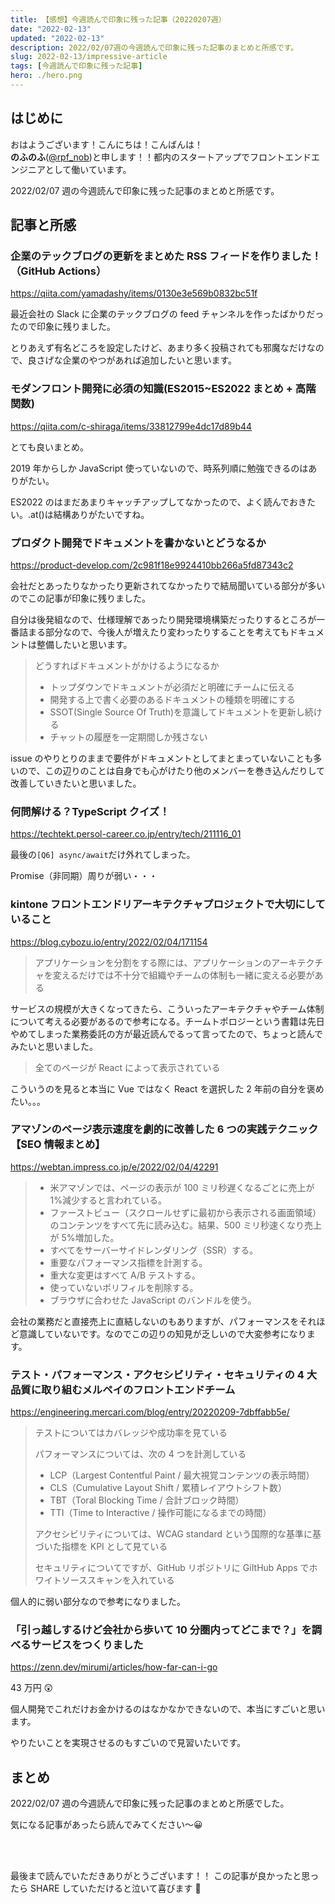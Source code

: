 ```yaml
---
title: 【感想】今週読んで印象に残った記事（20220207週）
date: "2022-02-13"
updated: "2022-02-13"
description: 2022/02/07週の今週読んで印象に残った記事のまとめと所感です。
slug: 2022-02-13/impressive-article
tags: [今週読んで印象に残った記事]
hero: ./hero.png
---
```


## はじめに

おはようございます！こんにちは！こんばんは！<br>
**のふのふ**([@rpf_nob](https://twitter.com/rpf_nob))と申します！！都内のスタートアップでフロントエンドエンジニアとして働いています。

2022/02/07 週の今週読んで印象に残った記事のまとめと所感です。

## 記事と所感

### 企業のテックブログの更新をまとめた RSS フィードを作りました！（GitHub Actions）

https://qiita.com/yamadashy/items/0130e3e569b0832bc51f

最近会社の Slack に企業のテックブログの feed チャンネルを作ったばかりだったので印象に残りました。

とりあえず有名どころを設定したけど、あまり多く投稿されても邪魔なだけなので、良さげな企業のやつがあれば追加したいと思います。

### モダンフロント開発に必須の知識(ES2015~ES2022 まとめ + 高階関数)

https://qiita.com/c-shiraga/items/33812799e4dc17d89b44

とても良いまとめ。

2019 年からしか JavaScript 使っていないので、時系列順に勉強できるのはありがたい。

ES2022 のはまだあまりキャッチアップしてなかったので、よく読んでおきたい。.at()は結構ありがたいですね。

### プロダクト開発でドキュメントを書かないとどうなるか

https://product-develop.com/2c981f18e9924410bb266a5fd87343c2

会社だとあったりなかったり更新されてなかったりで結局聞いている部分が多いのでこの記事が印象に残りました。

自分は後発組なので、仕様理解であったり開発環境構築だったりするところが一番詰まる部分なので、今後人が増えたり変わったりすることを考えてもドキュメントは整備したいと思います。

> どうすればドキュメントがかけるようになるか
>
> - トップダウンでドキュメントが必須だと明確にチームに伝える
> - 開発する上で書く必要のあるドキュメントの種類を明確にする
> - SSOT(Single Source Of Truth)を意識してドキュメントを更新し続ける
> - チャットの履歴を一定期間しか残さない

issue のやりとりのままで要件がドキュメントとしてまとまっていないことも多いので、この辺りのことは自身でも心がけたり他のメンバーを巻き込んだりして改善していきたいと思いました。

### 何問解ける？TypeScript クイズ！

https://techtekt.persol-career.co.jp/entry/tech/211116_01

最後の`[Q6] async/await`だけ外れてしまった。

Promise（非同期）周りが弱い・・・

### kintone フロントエンドリアーキテクチャプロジェクトで大切にしていること

https://blog.cybozu.io/entry/2022/02/04/171154

> アプリケーションを分割をする際には、アプリケーションのアーキテクチャを変えるだけでは不十分で組織やチームの体制も一緒に変える必要がある

サービスの規模が大きくなってきたら、こういったアーキテクチャやチーム体制について考える必要があるので参考になる。チームトポロジーという書籍は先日やめてしまった業務委託の方が最近読んでるって言ってたので、ちょっと読んでみたいと思いました。

> 全てのページが React によって表示されている ​

こういうのを見ると本当に Vue ではなく React を選択した 2 年前の自分を褒めたい。。。

### アマゾンのページ表示速度を劇的に改善した 6 つの実践テクニック【SEO 情報まとめ】

https://webtan.impress.co.jp/e/2022/02/04/42291

> - 米アマゾンでは、ページの表示が 100 ミリ秒遅くなるごとに売上が 1%減少すると言われている。
> - ファーストビュー（スクロールせずに最初から表示される画面領域）のコンテンツをすべて先に読み込む。結果、500 ミリ秒速くなり売上が 5%増加した。
> - すべてをサーバーサイドレンダリング（SSR）する。
> - 重要なパフォーマンス指標を計測する。
> - 重大な変更はすべて A/B テストする。
> - 使っていないポリフィルを削除する。
> - ブラウザに合わせた JavaScript のバンドルを使う。

会社の業務だと直接売上に直結しないのもありますが、パフォーマンスをそれほど意識していないです。なのでこの辺りの知見が乏しいので大変参考になります。

### テスト・パフォーマンス・アクセシビリティ・セキュリティの 4 大品質に取り組むメルペイのフロントエンドチーム

https://engineering.mercari.com/blog/entry/20220209-7dbffabb5e/

> テストについてはカバレッジや成功率を見ている
>
> パフォーマンスについては、次の 4 つを計測している
>
> - LCP（Largest Contentful Paint / 最大視覚コンテンツの表示時間）
> - CLS（Cumulative Layout Shift / 累積レイアウトシフト数）
> - TBT（Toral Blocking Time / 合計ブロック時間）
> - TTI（Time to Interactive / 操作可能になるまでの時間）
>
> アクセシビリティについては、WCAG standard という国際的な基準に基づいた指標を KPI として見ている
>
> セキュリティについてですが、GitHub リポジトリに GiItHub Apps でホワイトソーススキャンを入れている

個人的に弱い部分なので参考になりました。

### 「引っ越しするけど会社から歩いて 10 分圏内ってどこまで？」を調べるサービスをつくりました

https://zenn.dev/mirumi/articles/how-far-can-i-go

43 万円 😲

個人開発でこれだけお金かけるのはなかなかできないので、本当にすごいと思います。

やりたいことを実現させるのもすごいので見習いたいです。

## まとめ

2022/02/07 週の今週読んで印象に残った記事のまとめと所感でした。

気になる記事があったら読んでみてください〜😀

<br>
<br>

最後まで読んでいただきありがとうございます！！
この記事が良かったと思ったら SHARE していただけると泣いて喜びます 🤣
